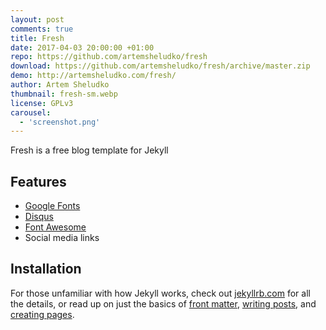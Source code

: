 ```yaml
---
layout: post
comments: true
title: Fresh
date: 2017-04-03 20:00:00 +01:00
repo: https://github.com/artemsheludko/fresh
download: https://github.com/artemsheludko/fresh/archive/master.zip
demo: http://artemsheludko.com/fresh/
author: Artem Sheludko
thumbnail: fresh-sm.webp
license: GPLv3
carousel:
  - 'screenshot.png'
---
```


Fresh is a free blog template for Jekyll

## Features

* [Google Fonts](https://fonts.google.com/)
* [Disqus](https://disqus.com/)
* [Font Awesome](https://fontawesome.io/)
* Social media links

## Installation

For those unfamiliar with how Jekyll works, check out [jekyllrb.com](https://jekyllrb.com/) for all the details, or read up on just the basics of [front matter](https://jekyllrb.com/docs/frontmatter/), [writing posts](https://jekyllrb.com/docs/posts/), and [creating pages](https://jekyllrb.com/docs/pages/).
